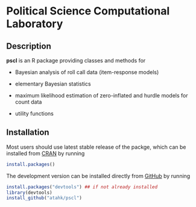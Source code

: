 # Political Science Computational Laboratory

## Description

**pscl** is an R package providing classes and methods for

- Bayesian analysis of roll call data (item-response models)

- elementary Bayesian statistics

- maximum likelihood estimation of zero-inflated and hurdle models for count data

- utility functions

## Installation

Most users should use latest stable release of the packge, which can be installed from [CRAN](https://cran.r-project.org/) by running
```R
install.packages()
```

The development version can be installed directly from [GitHub](https://github.com/atahk/pscl) by running
```R
install.packages("devtools") ## if not already installed
library(devtools)
install_github("atahk/pscl")
```
